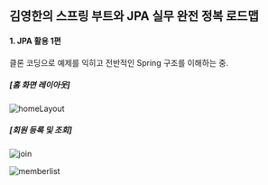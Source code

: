 ## 김영한의 스프링 부트와 JPA 실무 완전 정복 로드맵

#### 1. JPA 활용 1편 

클론 코딩으로 예제를 익히고 전반적인 Spring 구조를 이해하는 중. 

##### [홈 화면 레이아웃]

![homeLayout](https://github.com/yujinchoi20/Spring_Study_2/assets/105353163/fa2364d9-c100-469a-a105-13506a40614d)

##### [회원 등록 및 조회]

![join](https://github.com/yujinchoi20/Spring_Study_2/assets/105353163/f0f0419f-06b6-44ff-93bc-40c5dec75aad)

![memberlist](https://github.com/yujinchoi20/Spring_Study_2/assets/105353163/bf63d543-af36-4cc9-9fd5-25a2e0b1fb86)

